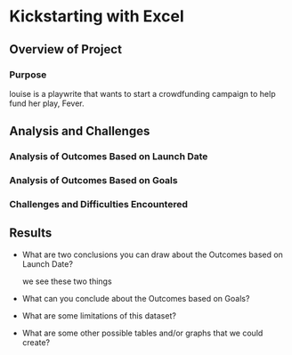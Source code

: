 # Kickstarting with Excel

## Overview of Project

### Purpose
louise is a playwrite that wants to start a crowdfunding campaign to help fund her play, Fever.

## Analysis and Challenges

### Analysis of Outcomes Based on Launch Date

### Analysis of Outcomes Based on Goals

### Challenges and Difficulties Encountered

## Results

- What are two conclusions you can draw about the Outcomes based on Launch Date?

  we see these two things

- What can you conclude about the Outcomes based on Goals?

- What are some limitations of this dataset?

- What are some other possible tables and/or graphs that we could create?
